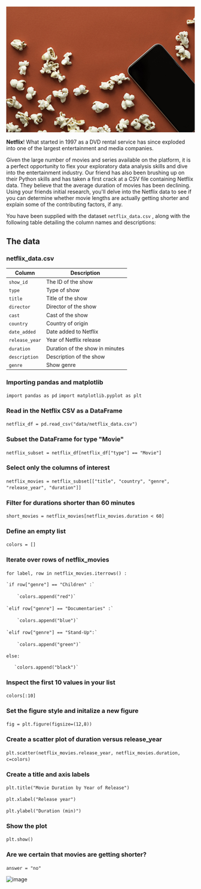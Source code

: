 ![Movie popcorn on red background](redpopcorn.jpg)

**Netflix**! What started in 1997 as a DVD rental service has since exploded into one of the largest entertainment and media companies.

Given the large number of movies and series available on the platform, it is a perfect opportunity to flex your exploratory data analysis skills and dive into the entertainment industry. Our friend has also been brushing up on their Python skills and has taken a first crack at a CSV file containing Netflix data. They believe that the average duration of movies has been declining. Using your friends initial research, you'll delve into the Netflix data to see if you can determine whether movie lengths are actually getting shorter and explain some of the contributing factors, if any.

You have been supplied with the dataset `netflix_data.csv` , along with the following table detailing the column names and descriptions:

## The data
### **netflix_data.csv**
| Column | Description |
|--------|-------------|
| `show_id` | The ID of the show |
| `type` | Type of show |
| `title` | Title of the show |
| `director` | Director of the show |
| `cast` | Cast of the show |
| `country` | Country of origin |
| `date_added` | Date added to Netflix |
| `release_year` | Year of Netflix release |
| `duration` | Duration of the show in minutes |
| `description` | Description of the show |
| `genre` | Show genre |

### Importing pandas and matplotlib
`import pandas as pd`
`import matplotlib.pyplot as plt`

### Read in the Netflix CSV as a DataFrame
`netflix_df = pd.read_csv("data/netflix_data.csv")`

### Subset the DataFrame for type "Movie"
`netflix_subset = netflix_df[netflix_df["type"] == "Movie"]`

### Select only the columns of interest
`netflix_movies = netflix_subset[["title", "country", "genre", "release_year", "duration"]]`

### Filter for durations shorter than 60 minutes
`short_movies = netflix_movies[netflix_movies.duration < 60]`

### Define an empty list
`colors = []`

### Iterate over rows of netflix_movies

`for label, row in netflix_movies.iterrows() :`

    `if row["genre"] == "Children" :`
    
        `colors.append("red")`
        
    `elif row["genre"] == "Documentaries" :`
    
        `colors.append("blue")`
        
    `elif row["genre"] == "Stand-Up":`
    
        `colors.append("green")`
        
   `else:`
    
       `colors.append("black")`
        
### Inspect the first 10 values in your list        
`colors[:10]`

### Set the figure style and initalize a new figure
`fig = plt.figure(figsize=(12,8))`

### Create a scatter plot of duration versus release_year
`plt.scatter(netflix_movies.release_year, netflix_movies.duration, c=colors)`

### Create a title and axis labels

`plt.title("Movie Duration by Year of Release")`

`plt.xlabel("Release year")`

`plt.ylabel("Duration (min)")`

### Show the plot
`plt.show()`

### Are we certain that movies are getting shorter?
`answer = "no"`

![image](https://github.com/slimanesedrati/Investigating-Netflix-Movies/assets/80587317/2a781250-578f-4ae7-b887-deb1d051fb1a)
